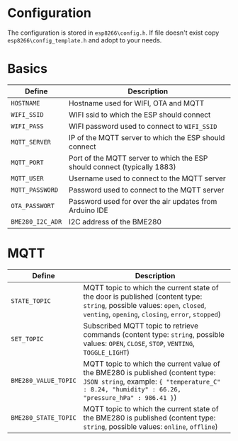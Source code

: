 # Configuration
The configuration is stored in `esp8266\config.h`. If file doesn't exist copy `esp8266\config_template.h` and adopt to your needs.

# Basics
| Define          | Description |
|-----------------|-------------|
| `HOSTNAME`      | Hostname used for WIFI, OTA and MQTT |
| `WIFI_SSID`     | WIFI ssid to which the ESP should connect |
| `WIFI_PASS`     | WIFI password used to connect to `WIFI_SSID` |
| `MQTT_SERVER`   | IP of the MQTT server to which the ESP should connect |
| `MQTT_PORT`     | Port of the MQTT server to which the ESP should connect (typically 1883) |
| `MQTT_USER`     | Username used to connect to the MQTT server |
| `MQTT_PASSWORD` | Password used to connect to the MQTT server |
| `OTA_PASSWORT`  | Password used for over the air updates from Arduino IDE |
| `BME280_I2C_ADR`| I2C address of the BME280 |

# MQTT
| Define               | Description |
|----------------------|-------------|
| `STATE_TOPIC`        | MQTT topic to which the current state of the door is published (content type: `string`, possible values: `open`, `closed`, `venting`, `opening`, `closing`, `error`, `stopped`) |
| `SET_TOPIC`          | Subscribed MQTT topic to retrieve commands (content type: `string`, possible values: `OPEN`, `CLOSE`, `STOP`, `VENTING`, `TOGGLE_LIGHT`) |
| `BME280_VALUE_TOPIC` | MQTT topic to which the current value of the BME280 is published (content type: `JSON string`, example: `{ "temperature_C" : 8.24, "humidity" : 66.26, "pressure_hPa" : 986.41 }`) |
| `BME280_STATE_TOPIC` | MQTT topic to which the current state of the BME280 is published (content type: `string`, possible values: `online`, `offline`) |
